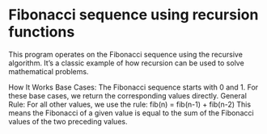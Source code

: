 # Fibonacci sequence using recursion functions
This program operates on the Fibonacci sequence using the recursive algorithm. It’s a classic example of how recursion can be used to solve mathematical problems.

How It Works
Base Cases:
The Fibonacci sequence starts with 0 and 1.
For these base cases, we return the corresponding values directly.
General Rule:
For all other values, we use the rule:
fib(n) = fib(n-1) + fib(n-2)
This means the Fibonacci of a given value is equal to the sum of the Fibonacci values of the two preceding values.
